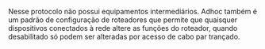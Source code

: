 Nesse protocolo não possui equipamentos intermediários. Adhoc também é um padrão de configuração de roteadores que permite que quaisquer dispositivos conectados à rede altere as funções do roteador, quando desabilitado só podem ser alteradas por acesso de cabo par trançado. 